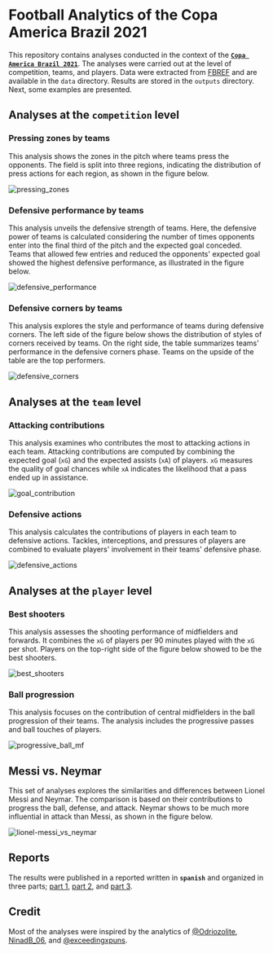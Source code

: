# Football Analytics of the Copa America Brazil 2021

This repository contains analyses conducted in the context of the [**`Copa America Brazil 2021`**](https://en.wikipedia.org/wiki/2021_Copa_Am%C3%A9rica). The analyses were carried out at the level of competition, teams, and players. Data were extracted from [FBREF](https://fbref.com) and are available in the `data` directory. Results are stored in the `outputs` directory. Next, some examples are presented.

## Analyses at the `competition` level

### Pressing zones by teams

This analysis shows the zones in the pitch where teams press the opponents. The field is split into three regions, indicating the distribution of press actions for each region, as shown in the figure below. 

![pressing_zones](/outputs/pressing_zones.png?raw=true "Pressing Zones")

### Defensive performance by teams

This analysis unveils the defensive strength of teams. Here, the defensive power of teams is calculated considering the number of times opponents enter into the final third of the pitch and the expected goal conceded. Teams that allowed few entries and reduced the opponents' expected goal showed the highest defensive performance, as illustrated in the figure below.  

![defensive_performance](/outputs/defensive_performance.png?raw=true "Defensive Performance")

### Defensive corners by teams

This analysis explores the style and performance of teams during defensive corners. The left side of the figure below shows the distribution of styles of corners received by teams. On the right side, the table summarizes teams' performance in the defensive corners phase. Teams on the upside of the table are the top performers.

![defensive_corners](/outputs/defensive_corners.png?raw=true "Defensive Corners")

## Analyses at the `team` level

### Attacking contributions

This analysis examines who contributes the most to attacking actions in each team. Attacking contributions are computed by combining the expected goal (`xG`) and the expected assists (`xA`) of players. `xG` measures the quality of goal chances while `xA` indicates the likelihood that a pass ended up in assistance.

![goal_contribution](/outputs/goal_contribution.png?raw=true "Goal Contribution")

### Defensive actions

This analysis calculates the contributions of players in each team to defensive actions. Tackles, interceptions, and pressures of players are combined to evaluate players' involvement in their teams' defensive phase.

![defensive_actions](/outputs/defensive_actions.png?raw=true "Defensive Actions")

## Analyses at the `player` level

### Best shooters

This analysis assesses the shooting performance of midfielders and forwards. It
combines the `xG` of players per 90 minutes played with the `xG` per shot. Players 
on the top-right side of the figure below showed to be the best shooters.

![best_shooters](/outputs/best_shooters.png?raw=true "Best shooters")

### Ball progression

This analysis focuses on the contribution of central midfielders in the ball 
progression of their teams. The analysis includes the progressive passes and ball touches of players.

![progressive_ball_mf](/outputs/progessive_ball_mf.png?raw=true "Ball Progression MF")

## Messi vs. Neymar

This set of analyses explores the similarities and differences between Lionel Messi and Neymar. The comparison is based on their contributions to progress the ball, defense, and attack. Neymar shows to be much more influential in attack than Messi, as shown in the figure below.

![lionel-messi_vs_neymar](/outputs/lionel-messi_vs_neymar.png?raw=true "Lionel Messi vs Neymar")

## Reports

The results were published in a reported written in **`spanish`** and  organized in 
three parts; [part 1](https://jorgesaldivar.medium.com/la-copa-am%C3%A9rica-brasil-2021-desde-el-football-analytics-b91609b7c2a3), 
[part 2](https://jorgesaldivar.medium.com/la-copa-am%C3%A9rica-brasil-2021-desde-el-football-analytics-ii-827ed553cb99), 
and [part 3](https://jorgesaldivar.medium.com/la-copa-am%C3%A9rica-brasil-2021-desde-el-football-analytics-iii-f36ddda971d5).

## Credit

Most of the analyses were inspired by the analytics of [@Odriozolite](https://twitter.com/Odriozolite), [NinadB_06](https://twitter.com/NinadB_06), and [@exceedingxpuns](https://twitter.com/exceedingxpuns). 

